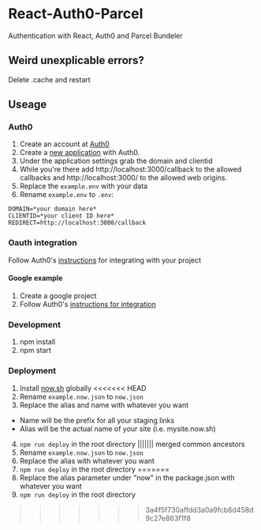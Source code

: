 # React-Auth0-Parcel
Authentication with React, Auth0 and Parcel Bundeler

## Weird unexplicable errors?
Delete .cache and restart

## Useage

### Auth0
1. Create an account at [Auth0](https://auth0.com/)
2. Create a [new application](https://manage.auth0.com/#/applications) with Auth0.
3. Under the application settings grab the domain and clientid
4. While you're there add http://localhost:3000/callback to the allowed callbacks and http://localhost:3000/ to the allowed web origins.
5. Replace the `example.env` with your data
6. Rename `example.env` to `.env`:

```
DOMAIN=*your domain here*
CLIENTID=*your client ID here*
REDIRECT=http://localhost:3000/callback
```

### Oauth integration
Follow Auth0's [instructions](https://auth0.com/docs/connections/social/) for integrating with your project

#### Google example
1. Create a google project
2. Follow Auth0's [instructions for integration](https://auth0.com/docs/connections/social/google)

### Development
1. npm install
2. npm start

### Deployment
1. Install [now.sh](https://now.sh) globally
<<<<<<< HEAD
2. Rename `example.now.json` to `now.json`
3. Replace the alias and name with whatever you want
  * Name will be the prefix for all your staging links
  * Alias will be the actual name of your site (i.e. mysite.now.sh)
4. `npm run deploy` in the root directory
||||||| merged common ancestors
2. Rename `example.now.json` to `now.json`
3. Replace the alias with whatever you want
4. `npm run deploy` in the root directory
=======
2. Replace the alias parameter under "now" in the package.json with whatever you want
3. `npm run deploy` in the root directory
>>>>>>> 3a4f5f730affdd3a0a9fcb8d458d9c27e863f1f8

